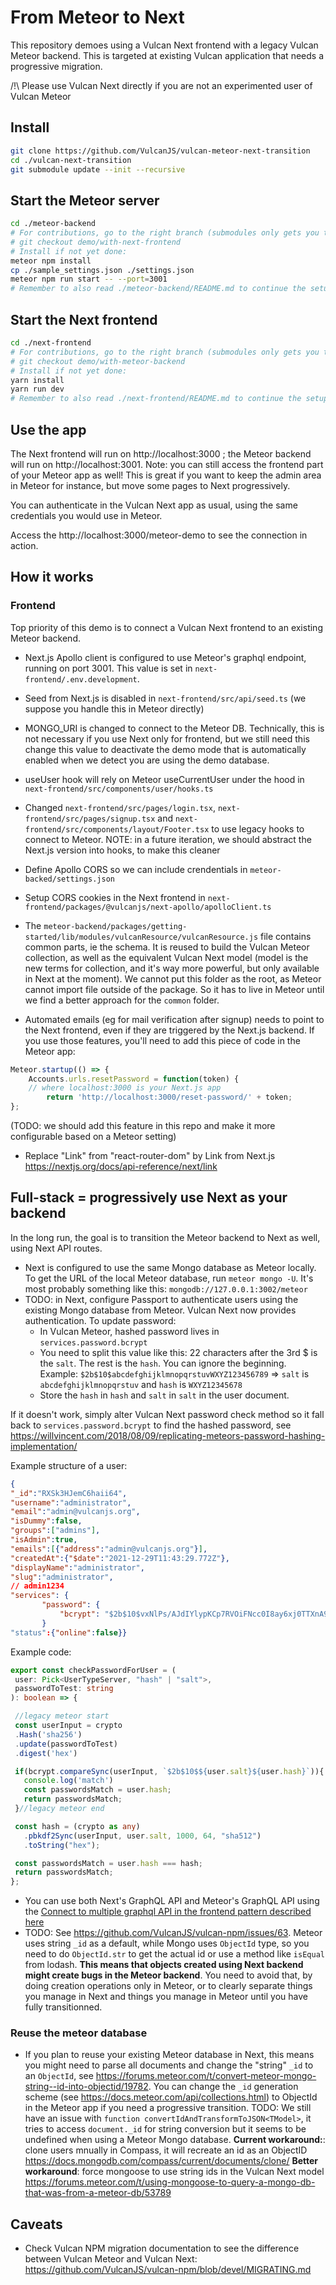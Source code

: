 # From Meteor to Next

This repository demoes using a Vulcan Next frontend with a legacy Vulcan Meteor backend.
This is targeted at existing Vulcan application that needs a progressive migration.

/!\ Please use Vulcan Next directly if you are not an experimented user of Vulcan Meteor

## Install

```sh
git clone https://github.com/VulcanJS/vulcan-meteor-next-transition
cd ./vulcan-next-transition
git submodule update --init --recursive
```

## Start the Meteor server

```sh
cd ./meteor-backend
# For contributions, go to the right branch (submodules only gets you to a commit)
# git checkout demo/with-next-frontend
# Install if not yet done: 
meteor npm install
cp ./sample_settings.json ./settings.json
meteor npm run start -- --port=3001
# Remember to also read ./meteor-backend/README.md to continue the setup
```

## Start the Next frontend

```sh
cd ./next-frontend
# For contributions, go to the right branch (submodules only gets you to a commit)
# git checkout demo/with-meteor-backend
# Install if not yet done: 
yarn install
yarn run dev
# Remember to also read ./next-frontend/README.md to continue the setup
```

## Use the app

The Next frontend will run on http://localhost:3000 ; the Meteor backend will run on http://localhost:3001. Note: you can still access the frontend part of your Meteor app as well! This is great if you want to keep the admin area in Meteor for instance, but move some pages to Next progressively.

You can authenticate in the Vulcan Next app as usual, using the same credentials you would use in Meteor.

Access the http://localhost:3000/meteor-demo to see the connection in action.


## How it works

### Frontend

Top priority of this demo is to connect a Vulcan Next frontend to an existing Meteor backend.

- Next.js Apollo client is configured to use Meteor's graphql endpoint, running on port 3001. This value is set in `next-frontend/.env.development`.
- Seed from Next.js is disabled in `next-frontend/src/api/seed.ts` (we suppose you handle this in Meteor directly)
- MONGO_URI is changed to connect to the Meteor DB. Technically, this is not necessary if you use Next only for frontend, but we still need this change this value to deactivate the demo mode that is automatically enabled when we detect you are using the demo database.
- useUser hook  will rely on Meteor useCurrentUser under the hood in `next-frontend/src/components/user/hooks.ts`
- Changed `next-frontend/src/pages/login.tsx`, `next-frontend/src/pages/signup.tsx` and `next-frontend/src/components/layout/Footer.tsx` to use legacy hooks to connect to Meteor. NOTE: in a future iteration, we should abstract the Next.js version into hooks, to make this cleaner
- Define Apollo CORS so we can include crendentials in `meteor-backed/settings.json`
- Setup CORS cookies in the Next frontend in `next-frontend/packages/@vulcanjs/next-apollo/apolloClient.ts`
- The `meteor-backend/packages/getting-started/lib/modules/vulcanResource/vulcanResource.js` file contains common parts, ie the schema. It is reused to build the Vulcan Meteor collection, as well as the equivalent Vulcan Next model (model is the new terms for collection, and it's way more powerful, but only available in Next at the moment).
We cannot put this folder as the root, as Meteor cannot import file outside of the package. So it has to live in Meteor until we find a better approach for the `common` folder.

- Automated emails (eg for mail verification after signup) needs to point to the Next frontend, even if they are triggered by the Next.js backend. If you use those features, you'll need to add this piece of code in the Meteor app: 
```js
Meteor.startup(() => {
    Accounts.urls.resetPassword = function(token) {
    // where localhost:3000 is your Next.js app
        return 'http://localhost:3000/reset-password/' + token;
};
```
(TODO: we should add this feature in this repo and make it more configurable based on a Meteor setting)

- Replace "Link" from "react-router-dom" by Link from Next.js https://nextjs.org/docs/api-reference/next/link

## Full-stack = progressively use Next as your backend

In the long run, the goal is to transition the Meteor backend to Next as well, using Next API routes.

- Next is configured to use the same Mongo database as Meteor locally. To get the URL of the local Meteor database, run `meteor mongo -U`. It's most probably something like this: `mongodb://127.0.0.1:3002/meteor`
- TODO: in Next, configure Passport to authenticate users using the existing Mongo database from Meteor.
Vulcan Next now provides authentication.
To update password:
    - In Vulcan Meteor, hashed password lives in `services.password.bcrypt`
    - You need to split this value like this: 22 characters after the 3rd $ is the `salt`. The rest is the `hash`. You can ignore the beginning.
    Example: `$2b$10$abcdefghijklmnopqrstuvWXYZ123456789` => `salt` is `abcdefghijklmnopqrstuv` and `hash` is `WXYZ12345678`
    - Store the `hash` in `hash` and `salt` in `salt` in the user document.
    
 If it doesn't work, simply alter Vulcan Next password check method so it fall back to `services.password.bcrypt` to find the hashed password, see https://willvincent.com/2018/08/09/replicating-meteors-password-hashing-implementation/
 
 Example structure of a user:
 ```json
 {
 "_id":"RXSk3HJemC6haii64",
 "username":"administrator",
 "email":"admin@vulcanjs.org",
 "isDummy":false,
 "groups":["admins"],
 "isAdmin":true,
"emails":[{"address":"admin@vulcanjs.org"}],
"createdAt":{"$date":"2021-12-29T11:43:29.772Z"},
"displayName":"administrator",
"slug":"administrator",
// admin1234
 "services": {
        "password": {
            "bcrypt": "$2b$10$vxNlPs/AJdIYlypKCp7RVOiFNcc0I8ay6xj0TTXnA94rh5SSn.I8W"
        }
"status":{"online":false}}
 ```
 
 Example code:
 ```ts
 export const checkPasswordForUser = (
  user: Pick<UserTypeServer, "hash" | "salt">,
  passwordToTest: string
): boolean => {

  //legacy meteor start
  const userInput = crypto
  .Hash('sha256')
  .update(passwordToTest)
  .digest('hex')

  if(bcrypt.compareSync(userInput, `$2b$10$${user.salt}${user.hash}`)){
    console.log('match')
    const passwordsMatch = user.hash;
    return passwordsMatch;
  }//legacy meteor end

  const hash = (crypto as any)
    .pbkdf2Sync(userInput, user.salt, 1000, 64, "sha512")
    .toString("hex");

  const passwordsMatch = user.hash === hash;
  return passwordsMatch;
};
```


- You can use both Next's GraphQL API and Meteor's GraphQL API using the [Connect to multiple graphql API in the frontend pattern described here](https://github.com/VulcanJS/vulcan-next/blob/demo/with-meteor-backend/src/content/docs/recipes.md)
- TODO: See https://github.com/VulcanJS/vulcan-npm/issues/63. 
Meteor uses string `_id` as a default, while Mongo uses `ObjectId` type, so you need to do `ObjectId.str` to get the actual id or use a method like `isEqual` from lodash. **This means that objects created using Next backend might create bugs in the Meteor backend**. You need to avoid that, by doing creation operations only in Meteor, or to clearly separate things you manage in Next and things you manage in Meteor until you have fully transitionned.

### Reuse the meteor database 

- If you plan to reuse your existing Meteor database in Next, this means you might need to parse all documents and change the "string" `_id` to an `ObjectId`, see https://forums.meteor.com/t/convert-meteor-mongo-string--id-into-objectid/19782.
You can change the `_id` generation scheme (see https://docs.meteor.com/api/collections.html) to ObjectId in the Meteor app if you need a progressive transition.
TODO: We still have an issue with `function convertIdAndTransformToJSON<TModel>`, it tries to access `document._id` for string conversion but it seems to be undefined when using a Meteor Mongo database.
**Current workaround:**: clone users mnually in Compass, it will recreate an id as an ObjectID https://docs.mongodb.com/compass/current/documents/clone/
**Better workaround**: force mongoose to use string ids in the Vulcan Next model https://forums.meteor.com/t/using-mongoose-to-query-a-mongo-db-that-was-from-a-meteor-db/53789


## Caveats

- Check Vulcan NPM migration documentation to see the difference between Vulcan Meteor and Vulcan Next: https://github.com/VulcanJS/vulcan-npm/blob/devel/MIGRATING.md
